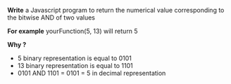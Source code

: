 **Write** a Javascript program to return the numerical value corresponding to the bitwise AND of two values


**For example**  yourFunction(5, 13) will return 5

**Why ?** 

<ul>
    <li>5 binary representation is equal to 0101</li>
    <li>13 binary representation is equal to 1101</li>
    <li>0101 AND 1101 = 0101 = 5 in decimal representation</li>
</ul>